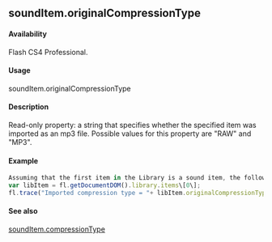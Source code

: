 ## soundItem.originalCompressionType

#### Availability

Flash CS4 Professional.

#### Usage

soundItem.originalCompressionType

#### Description

Read-only property: a string that specifies whether the specified item was imported as an mp3 file. Possible values for this property are "RAW" and "MP3".

#### Example

```javascript
Assuming that the first item in the Library is a sound item, the following code displays "MP3" if the file was imported into the Library as an MP3 file, or "RAW" if it was not:
var libItem = fl.getDocumentDOM().library.items\[0\];
fl.trace("Imported compression type = "+ libItem.originalCompressionType);

```
#### See also

[soundItem.compressionType](#!AdobeDocs/developers-animatesdk-docs/test/SoundItem_object/soundIte2.md)
